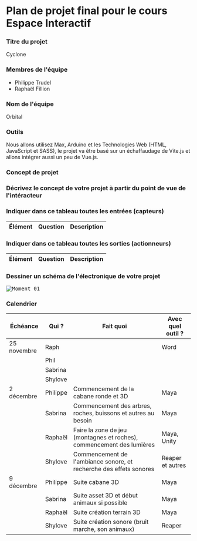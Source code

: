 # Plan de projet final pour le cours Espace Interactif #

### Titre du projet ###
Cyclone

### Membres de l'équipe ###
* Philippe Trudel
* Raphaël Fillion

### Nom de l'équipe ###
Orbital

### Outils ###
Nous allons utilisez Max, Arduino et les Technologies Web (HTML, JavaScript et SASS), 
le projet va être basé sur un échaffaudage de Vite.js et allons intégrer aussi un peu de Vue.js.

### Concept de projet ###


### Décrivez le concept de votre projet à partir du point de vue de l'intéracteur ###


### Indiquer dans ce tableau toutes les entrées (capteurs) ###
| Élément 	| Question 	| Description 	|
|---	|---	|---	|

### Indiquer dans ce tableau toutes les sorties (actionneurs) ###
| Élément 	| Question 	| Description 	|
|---	|---	|---	|

### Dessiner un schéma de l'électronique de votre projet ###
<kbd>![Moment 01](/_production/medias/moment_01.png)</kbd>

### Calendrier ###
| Échéance 	| Qui ? 	| Fait quoi 	| Avec quel outil ? 	|
|---	|---	|---	|---	|
| 25 novembre 	| Raph 	|  	| Word 	|
|  	| Phil 	|  	|  	|
|  	| Sabrina 	|  	|  	|
|  	| Shylove 	|  	|  	|
| 2 décembre 	| Philippe 	| Commencement de la cabane ronde et 3D 	| Maya 	|
|  	| Sabrina 	| Commencement des arbres, roches, buissons et autres au besoin 	| Maya 	|
|  	| Raphaël 	| Faire la zone de jeu (montagnes et roches), commencement des lumières 	| Maya, Unity 	|
|  	| Shylove 	| Commencement de l'ambiance sonore, et recherche des effets sonores 	| Reaper et autres 	|
| 9 décembre 	| Philippe 	| Suite cabane 3D 	| Maya 	|
|  	| Sabrina 	| Suite asset 3D et début animaux si possible 	| Maya 	|
|  	| Raphaël 	| Suite création terrain 3D 	| Maya 	|
|  	| Shylove 	| Suite création sonore (bruit marche, son animaux) 	| Reaper 	|
